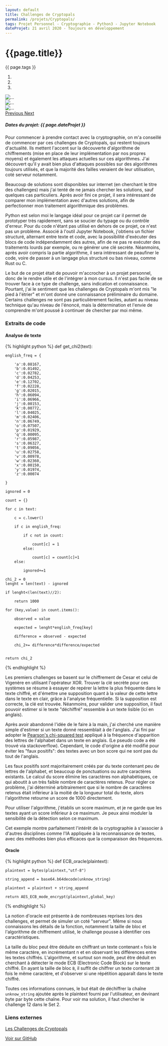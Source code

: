 ```yaml
---
layout: default
title: Challenges de Cryptopals
permalink: /projets/Cryptopals/
tags: Projet Personnel - Cryptographie - Python3 - Jupyter Notebook
dateProjet: 21 avril 2020 - Toujours en développement
---
```


# {{page.title}}

<div class="tags mx-auto"><p>{{ page.tags }}</p></div>

<div id="carouselExampleControls" class="carousel slide mb-3" data-ride="carousel">
<ol class="carousel-indicators">
    <li data-target="#carouselExampleControls" data-slide-to="0" class="active"></li>
    <li data-target="#carouselExampleControls" data-slide-to="1"></li>
    <li data-target="#carouselExampleControls" data-slide-to="2"></li>
  </ol>
  <div class="carousel-inner">
    <div class="carousel-item active">
        <img src="{{ site.baseurl}}/assets/images/projets/Cryptopals/carousel1.png" class="d-block w-100 img-thumbnail img-fluid" alt="...">
    </div>
    <div class="carousel-item" data-interval ="27000">
      <img src="{{ site.baseurl}}/assets/images/projets/Cryptopals/carousel2.gif" class="d-block w-100 img-thumbnail img-fluid" alt="...">
    </div>
    <div class="carousel-item">
      <img src="{{ site.baseurl}}/assets/images/projets/Cryptopals/carousel3.png" class="d-block w-100 img-thumbnail img-fluid" alt="...">
    </div>
  </div>
  <a class="carousel-control-prev" href="#carouselExampleControls" role="button" data-slide="prev">
    <span class="carousel-control-prev-icon" aria-hidden="true"></span>
    <span class="sr-only">Previous</span>
  </a>
  <a class="carousel-control-next" href="#carouselExampleControls" role="button" data-slide="next">
    <span class="carousel-control-next-icon" aria-hidden="true"></span>
    <span class="sr-only">Next</span>
  </a>
</div>

##### Dates du projet: {{ page.dateProjet }}

Pour commencer à prendre contact avec la cryptographie, on m'a conseillé de commencer par ces challenges de Cryptopals, qui restent toujours d'actualité. Ils mettent l'accent sur la découverte d'algorithme de chiffrements (mise en place de leur implémentation par nos propres moyens) et également les attaques actuelles sur ces algorithmes.
J'ai découvert qu'il y avait bien plus d'attaques possibles sur des algorithmes toujours utilisés, et que la majorité des failles venaient de leur utilisation, coté serveur notamment.

Beaucoup de solutions sont disponibles sur internet (en cherchant le titre des challenges) mais j'ai tenté de ne jamais chercher les solutions, sauf quelques cas particuliers. Après avoir fini ce projet, il sera intéressant de comparer mon implémentation avec d'autres solutions, afin de perfectionner mon traitement algorithmique des problèmes.

Python est selon moi le langage idéal pour ce projet car il permet de prototyper très rapidement, sans se soucier du typage ou du contrôle d'erreur. Pour du code n'étant pas utilisé en dehors de ce projet, ce n'est pas un problème. Associé à l'outil Jupyter Notebook, j'obtiens un fichier structuré, alternant entre texte et code, avec la possibilité d'exécuter des blocs de code indépendamment des autres, afin de ne pas re exécuter des traitements lourds par exemple, ou re générer une clé secrète. Néanmoins, après avoir compris la partie algorithme, il sera intéressant de peaufiner le code, voire de passer à un langage plus structuré ou bas niveau, comme Rust ou C.

Le but de ce projet était de pouvoir m'accrocher à un projet personnel, donc de le rendre utile et de l'intégrer à mon cursus. Il n'est pas facile de se trouver face à ce type de challenge, sans indication et connaissance. Pourtant, j'ai le sentiment que les challenges de Cryptopals m'ont mis "le pied à l'étrier" et m'ont donné une connaissance préliminaire du domaine. Certains challenges ne sont pas particulièrement faciles, autant au niveau technique qu'au niveau de l'énoncé, mais la détermination et l'envie de comprendre m'ont poussé à continuer de chercher par moi même.

### Extraits de code

#### Analyse de texte

{% highlight python %}
def get_chi2(text):

    english_freq = {

        'a':0.08167,
        'b':0.01492,
        'c':0.02782,
        'd':0.04253,
        'e':0.12702,
        'f':0.02228,
        'g':0.02015,
        'h':0.06094,
        'i':0.06966,
        'j':0.00153,
        'k':0.00772,
        'l':0.04025,
        'm':0.02406,
        'n':0.06749,
        'o':0.07507,
        'p':0.01929,
        'q':0.00095,
        'r':0.05987,
        's':0.06327,
        't':0.09056,
        'u':0.02758,
        'v':0.00978,
        'w':0.02360,
        'x':0.00150,
        'y':0.01974,
        'z':0.00074

    }

    ignored = 0

    count = {}

    for c in text:

        c = c.lower()

        if c in english_freq:

            if c not in count:

                count[c] = 1
            else:

                count[c] = count[c]+1
        else:

            ignored+=1

    chi_2 = 0
    lenght = len(text) - ignored

    if lenght<(len(text)//2):

        return 1000

    for (key,value) in count.items():

        observed = value

        expected = lenght*english_freq[key]

        difference = observed - expected

        chi_2+= difference*difference/expected


    return chi_2
{% endhighlight %}

Les premiers challenges se basent sur le chiffrement de Cesar et celui de Vigenère en utilisant l'opérateur XOR. Trouver la clé secrète pour ces systèmes se résume à essayer de repérer la lettre la plus fréquente dans le texte chiffré, et d'émettre une supposition quant à la valeur de cette lettre dans le texte en clair, grâce à l'analyse fréquentielle. Si la supposition est correcte, la clé est trouvée. Néanmoins, pour valider une supposition, il faut pouvoir estimer si le texte "déchiffré" ressemble à un texte lisible (ici en anglais).

Après avoir abandonné l'idée de le faire à la main, j'ai cherché une manière simple d'estimer si un texte donné ressemblait à de l'anglais. J'ai fini par adopter le [Pearson's chi-squared test](https://en.wikipedia.org/wiki/Pearson%27s_chi-squared_test) appliqué à la fréquence d'apparition des lettres de l'alphabet dans un texte en anglais. (Le pseudo code a été trouvé via stackoverflow). Cependant, le code d'origine a été modifié pour éviter les "faux positifs": des textes avec un bon score qui ne sont pas du tout de l'anglais.

Les faux positifs sont majoritairement créés par du texte contenant peu de lettres de l'alphabet, et beaucoup de ponctuations ou autre caractères existants. Le calcul du score élimine les caractères non alphabétiques, ce qui aboutit à un très faible nombre de caractères retenus. Pour régler ce problème, j'ai déterminé arbitrairement que si le nombre de caractères retenus était inférieur à la moitié de la longueur total du texte, alors l'algorithme retourne un score de 1000 directement.

Pour utiliser l'algorithme, j'établis un score maximum, et je ne garde que les textes ayant un score inférieur à ce maximum. Je peux ainsi moduler la sensibilité de la détection selon ce maximum.

Cet exemple montre parfaitement l'intérêt de la cryptographie à s'associer à d'autres disciplines comme l'IA appliquée à la reconnaissance de textes, avec des méthodes bien plus efficaces que la comparaison des fréquences.

#### Oracle

{% highlight python %}
def ECB_oracle(plaintext):

    plaintext = bytes(plaintext,"utf-8")

    string_append = base64.b64decode(unknow_string)

    plaintext = plaintext + string_append

    return AES_ECB_mode_encrypt(plaintext,global_key)
{% endhighlight %}

La notion d'oracle est présente à de nombreuses reprises lors des challenges, et permet de simuler un coté "serveur". Même si nous connaissons les détails de la fonction, notamment la taille de bloc et l'algorithme de chiffrement utilisé, le challenge pousse à identifier ces caractéristiques.

La taille du bloc peut être déduite en chiffrant un texte contenant `n` fois le même caractère, en incrémentant n et en observant les différences entre les textes chiffrés. L'algorithme, et surtout son mode, peut être déduit en cherchant à détecter le mode ECB (Electronic Code Block) sur le texte chiffré. En ayant la taille de bloc `B`, il suffit de chiffrer un texte contenant `2B` fois le même caractère, et d'observer si une répétition apparaît dans le texte chiffré.

Toutes ces informations connues, le but était de déchiffrer la chaîne `unknow_string` ajoutée après le plaintext fourni par l'utilisateur, en devinant byte par byte cette chaîne. Pour voir ma solution, il faut chercher le challenge 12 dans le Set 2.

### Liens externes

[Les Challenges de Cryptopals](https://cryptopals.com/)

<a href="#" class="btn btn-primary mybuttoncolor mybuttonstyle mx-auto">Voir sur GitHub</a>
